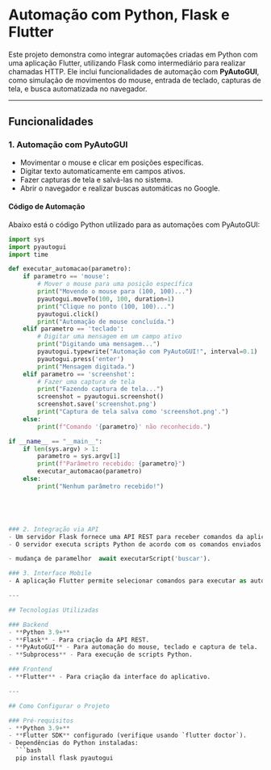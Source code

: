 # Automação com Python, Flask e Flutter

Este projeto demonstra como integrar automações criadas em Python com uma aplicação Flutter, utilizando Flask como intermediário para realizar chamadas HTTP. Ele inclui funcionalidades de automação com **PyAutoGUI**, como simulação de movimentos do mouse, entrada de teclado, capturas de tela, e busca automatizada no navegador.

---

## Funcionalidades

### 1. Automação com PyAutoGUI
- Movimentar o mouse e clicar em posições específicas.
- Digitar texto automaticamente em campos ativos.
- Fazer capturas de tela e salvá-las no sistema.
- Abrir o navegador e realizar buscas automáticas no Google.

#### Código de Automação
Abaixo está o código Python utilizado para as automações com PyAutoGUI:

```python
import sys
import pyautogui
import time

def executar_automacao(parametro):
    if parametro == 'mouse':
        # Mover o mouse para uma posição específica
        print("Movendo o mouse para (100, 100)...")
        pyautogui.moveTo(100, 100, duration=1)
        print("Clique no ponto (100, 100)...")
        pyautogui.click()
        print("Automação de mouse concluída.")
    elif parametro == 'teclado':
        # Digitar uma mensagem em um campo ativo
        print("Digitando uma mensagem...")
        pyautogui.typewrite("Automação com PyAutoGUI!", interval=0.1)
        pyautogui.press('enter')
        print("Mensagem digitada.")
    elif parametro == 'screenshot':
        # Fazer uma captura de tela
        print("Fazendo captura de tela...")
        screenshot = pyautogui.screenshot()
        screenshot.save('screenshot.png')
        print("Captura de tela salva como 'screenshot.png'.")
    else:
        print(f"Comando '{parametro}' não reconhecido.")

if __name__ == "__main__":
    if len(sys.argv) > 1:
        parametro = sys.argv[1]
        print(f"Parâmetro recebido: {parametro}")
        executar_automacao(parametro)
    else:
        print("Nenhum parâmetro recebido!")





### 2. Integração via API
- Um servidor Flask fornece uma API REST para receber comandos da aplicação Flutter.
- O servidor executa scripts Python de acordo com os comandos enviados pelo Flutter.

- mudança de paramelhor  await executarScript('buscar').

### 3. Interface Mobile
- A aplicação Flutter permite selecionar comandos para executar as automações.

---

## Tecnologias Utilizadas

### Backend
- **Python 3.9+**
- **Flask** - Para criação da API REST.
- **PyAutoGUI** - Para automação do mouse, teclado e captura de tela.
- **Subprocess** - Para execução de scripts Python.

### Frontend
- **Flutter** - Para criação da interface do aplicativo.

---

## Como Configurar o Projeto

### Pré-requisitos
- **Python 3.9+**
- **Flutter SDK** configurado (verifique usando `flutter doctor`).
- Dependências do Python instaladas:
  ```bash
  pip install flask pyautogui
